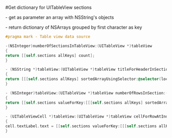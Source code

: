 #Get dictionary for UITableView sections

\- get as parameter an array with NSString's objects

\- return dictionary of NSArrays grouped by first character as key

```objective-c
#pragma mark - Table view data source
```

```objective-c
-(NSInteger)numberOfSectionsInTableView:(UITableView *)tableView
{
return [[self.sections allKeys] count];
}
```

```objective-c
- (NSString *)tableView:(UITableView *)tableView titleForHeaderInSection:(NSInteger)section
{
return [[[self.sections allKeys] sortedArrayUsingSelector:@selector(localizedCaseInsensitiveCompare:)] objectAtIndex:section];
}
```

```objective-c
- (NSInteger)tableView:(UITableView *)tableView numberOfRowsInSection:(NSInteger)section
{
return [[self.sections valueForKey:[[[self.sections allKeys] sortedArrayUsingSelector:@selector(localizedCaseInsensitiveCompare:)] objectAtIndex:section]] count];
}
```

```objective-c
- (UITableViewCell *)tableView:(UITableView *)tableView cellForRowAtIndexPath:(NSIndexPath *)indexPath
{
cell.textLabel.text = [[self.sections valueForKey:[[[self.sections allKeys] sortedArrayUsingSelector:@selector(localizedCaseInsensitiveCompare:)] objectAtIndex:indexPath.section]] objectAtIndex:indexPath.row];
}
```
